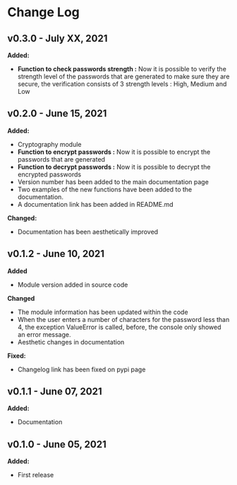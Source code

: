 # Change Log
## v0.3.0 - July XX, 2021
**Added:**

* **Function to check passwords strength :** Now it is possible to verify the strength level of the passwords that are generated to make sure they are secure,
  the verification consists of 3 strength levels : High, Medium and Low

## v0.2.0 - June 15, 2021
**Added:**

* Cryptography module
* **Function to encrypt passwords :**  Now it is possible to encrypt the passwords that are generated
* **Function to decrypt passwords :** Now it is possible to decrypt the encrypted passwords
* Version number has been added to the main documentation page
* Two examples of the new functions have been added to the documentation.
* A documentation link has been added in README.md


**Changed:**

* Documentation has been aesthetically improved
## v0.1.2 - June 10, 2021

**Added**

* Module version added in source code

**Changed**

* The module information has been updated within the code
* When the user enters a number of characters for the password less than 4, the exception ValueError is called, before, the console only showed an error message.
* Aesthetic changes in documentation

**Fixed:**

* Changelog link has been fixed on pypi page

## v0.1.1 - June 07, 2021

**Added:**

* Documentation

## v0.1.0 - June 05, 2021

**Added:**

* First release
